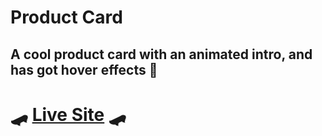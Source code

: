 # Product Card
## A cool product card with an animated intro, and has got hover effects 🥙

# 🛹 [Live Site](https://hover-around.netlify.app/) 🛹
